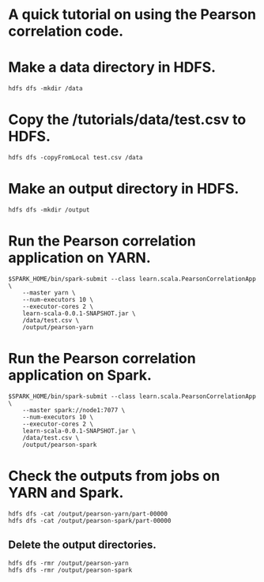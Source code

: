 A quick tutorial on using the Pearson correlation code.
=======================================================

# Make a data directory in HDFS.
```
hdfs dfs -mkdir /data
```
# Copy the /tutorials/data/test.csv to HDFS.
```
hdfs dfs -copyFromLocal test.csv /data
```
# Make an output directory in HDFS.
```
hdfs dfs -mkdir /output
```
# Run the Pearson correlation application on YARN.
```
$SPARK_HOME/bin/spark-submit --class learn.scala.PearsonCorrelationApp \
    --master yarn \
    --num-executors 10 \
    --executor-cores 2 \
    learn-scala-0.0.1-SNAPSHOT.jar \
    /data/test.csv \
    /output/pearson-yarn
```
# Run the Pearson correlation application on Spark.
```
$SPARK_HOME/bin/spark-submit --class learn.scala.PearsonCorrelationApp \
    --master spark://node1:7077 \
    --num-executors 10 \
    --executor-cores 2 \
    learn-scala-0.0.1-SNAPSHOT.jar \
    /data/test.csv \
    /output/pearson-spark
```    
# Check the outputs from jobs on YARN and Spark.
```
hdfs dfs -cat /output/pearson-yarn/part-00000
hdfs dfs -cat /output/pearson-spark/part-00000
```
## Delete the output directories.
```
hdfs dfs -rmr /output/pearson-yarn
hdfs dfs -rmr /output/pearson-spark
```

